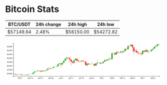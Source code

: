 # Bitcoin Stats

BTC/USDT|24h change|24h high|24h low|
|---|---|---|---|
|$57149.64|2.48%|$58150.00|$54272.82|

<img src="./chart.svg">
